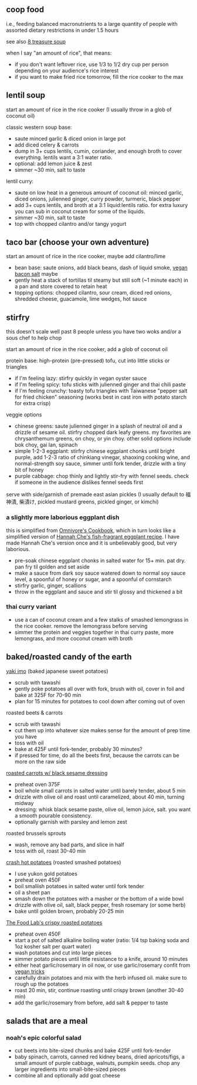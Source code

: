coop food
---
i.e., feeding balanced macronutrients to a large quantity of people with assorted dietary restrictions in under 1.5 hours

see also [8 treasure soup](eight_treasure_soup.md)

when I say "an amount of rice", that means:
- if you don't want leftover rice, use 1/3 to 1/2 dry cup per person depending on your audience's rice interest
- if you want to make fried rice tomorrow, fill the rice cooker to the max

## lentil soup

start an amount of rice in the rice cooker (I usually throw in a glob of coconut oil)

classic western soup base:
- saute minced garlic & diced onion in large pot
- add diced celery & carrots
- dump in 3+ cups lentils, cumin, coriander, and enough broth to cover everything. lentils want a 3:1 water ratio.
- optional: add lemon juice & zest
- simmer ~30 min, salt to taste

lentil curry:
- saute on low heat in a generous amount of coconut oil: minced garlic, diced onions, julienned ginger, curry powder, turmeric, black pepper
- add 3+ cups lentils, and broth at a 3:1 liquid:lentils ratio. for extra luxury you can sub in coconut cream for some of the liquids.
- simmer ~30 min, salt to taste
- top with chopped cilantro and/or tangy yogurt

## taco bar (choose your own adventure)

start an amount of rice in the rice cooker, maybe add cilantro/lime

- bean base: saute onions, add black beans, dash of liquid smoke, [vegan bacon salt](../spices/vegan_bacon_salt.md) maybe
- gently heat a stack of tortillas til steamy but still soft (~1 minute each) in a pan and store covered to retain heat
- topping options: chopped cilantro, sour cream, diced red onions, shredded cheese, guacamole, lime wedges, hot sauce

## stirfry

this doesn't scale well past 8 people unless you have two woks and/or a sous chef to help chop

start an amount of rice in the rice cooker, add a glob of coconut oil

protein base: high-protein (pre-pressed) tofu, cut into little sticks or triangles
- if I'm feeling lazy: stirfry quickly in vegan oyster sauce
- if I'm feeling spicy: tofu sticks with julienned ginger and thai chili paste
- if I'm feeling crunchy: toasty tofu triangles with Taiwanese "pepper salt for fried chicken" seasoning (works best in cast iron with potato starch for extra crisp)

veggie options
- chinese greens: saute julienned ginger in a splash of neutral oil and a drizzle of sesame oil. stirfry chopped dark leafy greens. my favorites are chrysanthemum greens, on choy, or yin choy. other solid options include bok choy, gai lan, spinach
- simple 1-2-3 eggplant: stirfry chinese eggplant chonks until bright purple, add 1-2-3 ratio of chinkiang vinegar, shaoxing cooking wine, and normal-strength soy sauce, simmer until fork tender, drizzle with a tiny bit of honey
- purple cabbage: chop thinly and lightly stir-fry with fennel seeds. check if someone in the audience dislikes fennel seeds first

serve with side/garnish of premade east asian pickles (I usually default to 福神漬, 柴漬け, pickled mustard greens, pickled ginger, or kimchi)

### a slightly more laborious eggplant dish

this is simplified from [Omnivore's Cookbook](https://omnivorescookbook.com/chinese-eggplant-with-garlic-sauce), which in turn looks like a simplified version of [Hannah Che's fish-fragrant eggplant recipe](https://www.simplyrecipes.com/hannah-che-fish-fragrant-eggplant-6890589). I have made Hannah Che's version once and it is unbelievably good, but very laborious.

- pre-soak chinese eggplant chonks in salted water for 15+ min. pat dry. pan fry til golden and set aside
- make a sauce from dark soy sauce watered down to normal soy sauce level, a spoonful of honey or sugar, and a spoonful of cornstarch
- stirfry garlic, ginger, scallions
- throw in the eggplant and sauce and stir til glossy and thickened a bit

### thai curry variant

- use a can of coconut cream and a few stalks of smashed lemongrass in the rice cooker. remove the lemongrass before serving
- simmer the protein and veggies together in thai curry paste, more lemongrass, and more coconut cream with broth

## baked/roasted candy of the earth

[yaki imo](https://www.okonomikitchen.com/baked-japanese-sweet-potatoes-yaki-imo/) (baked japanese sweet potatoes)
- scrub with tawashi
- gently poke potatoes all over with fork, brush with oil, cover in foil and bake at 325F for 70-90 min
- plan for 15 minutes for potatoes to cool down after coming out of oven

roasted beets & carrots
- scrub with tawashi
- cut them up into whatever size makes sense for the amount of prep time you have
- toss with oil
- bake at 425F until fork-tender, probably 30 minutes?
- if pressed for time, do all the beets first, because the carrots can be more on the raw side

[roasted carrots w/ black sesame dressing](https://www.seriouseats.com/roasted-carrots-black-sesame-dressing-recipe)
- preheat oven 375F
- boil whole small carrots in salted water until barely tender, about 5 min
- drizzle with olive oil and roast until caramelized, about 40 min, turning midway
- dressing: whisk black sesame paste, olive oil, lemon juice, salt. you want a smooth pourable consistency.
- optionally garnish with parsley and lemon zest

roasted brussels sprouts
- wash, remove any bad parts, and slice in half
- toss with oil, roast 30-40 min

[crash hot potatoes](https://www.thepioneerwoman.com/food-cooking/recipes/a10944/crash-hot-potatoes/) (roasted smashed potatoes)
- I use yukon gold potatoes
- preheat oven 450F
- boil smallish potatoes in salted water until fork tender
- oil a sheet pan
- smash down the potatoes with a masher or the bottom of a wide bowl
- drizzle with olive oil, salt, black pepper, fresh rosemary (or some herb)
- bake until golden brown, probably 20-25 min

[The Food Lab's crispy roasted potatoes](https://www.seriouseats.com/the-best-roast-potatoes-ever-recipe)
- preheat oven 450F
- start a pot of salted alkaline boiling water (ratio: 1/4 tsp baking soda and 1oz kosher salt per quart water)
- wash potatoes and cut into large pieces
- simmer potato pieces until little resistance to a knife, around 10 minutes
- either heat garlic/rosemary in oil now, or use garlic/rosemary confit from [vegan tricks](vegan_tricks.md)
- carefully drain potatoes and mix with the herb infused oil. make sure to rough up the potatoes
- roast 20 min, stir, continue roasting until crispy brown (another 30-40 min)
- add the garlic/rosemary from before, add salt & pepper to taste

## salads that are a meal

### noah's epic colorful salad

- cut beets into bite-sized chunks and bake 425F until fork-tender
- baby spinach, carrots, canned red kidney beans, dried apricots/figs, a small amount of purple cabbage, walnuts, pumpkin seeds. chop any larger ingredients into small-bite-sized pieces
- combine all and optionally add goat cheese
